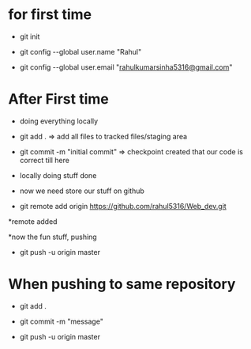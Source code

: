 # for first time
* git init

* git config --global user.name "Rahul"

* git config --global user.email "rahulkumarsinha5316@gmail.com"



# After First time

* doing everything locally 
* git add . => add all files to tracked files/staging area

* git commit -m "initial commit" => checkpoint created that our code is correct till here

* locally doing stuff done

* now we need store our stuff on github

* git remote add origin https://github.com/rahul5316/Web_dev.git

*remote added

*now the fun stuff, pushing

* git push -u origin master





# When pushing to same repository

 * git add .

 * git commit -m "message"

 * git push -u origin master
